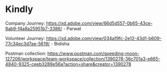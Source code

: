 # Kindly
Company Journey: https://xd.adobe.com/view/66d5d557-0b65-43ce-8ab9-f4a8a25951b7-3386/  - Parwat

Volunteer Journey: https://xd.adobe.com/view/034af9fc-2e12-43d1-b609-77c34ec3d7ae-5619/ - Bidisha

Postman collection: https://www.postman.com/speeding-moon-127206/workspace/team-workspace/collection/1390278-36c701a3-e665-4840-9325-ceeb3289e56a?action=share&creator=1390278
